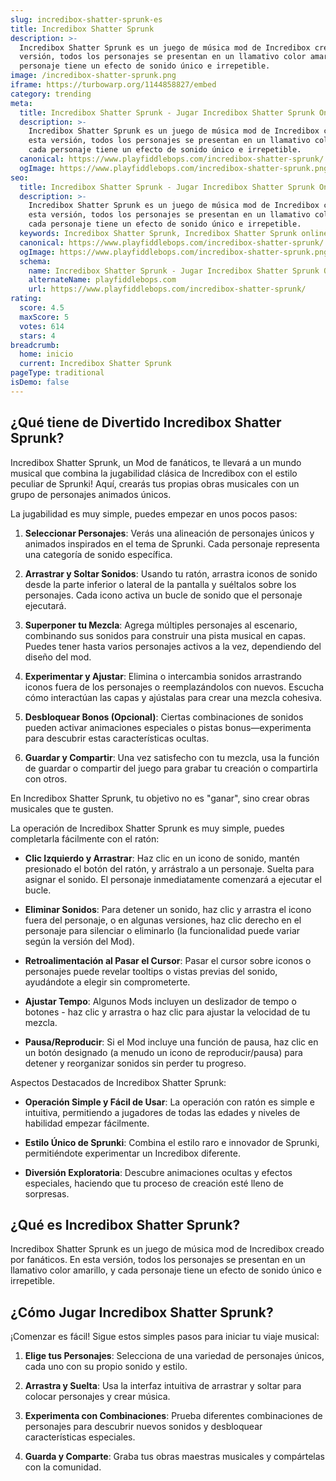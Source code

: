 ```yaml
---
slug: incredibox-shatter-sprunk-es
title: Incredibox Shatter Sprunk
description: >-
  Incredibox Shatter Sprunk es un juego de música mod de Incredibox creado por fanáticos. En esta
  versión, todos los personajes se presentan en un llamativo color amarillo, y cada
  personaje tiene un efecto de sonido único e irrepetible.
image: /incredibox-shatter-sprunk.png
iframe: https://turbowarp.org/1144858827/embed
category: trending
meta:
  title: Incredibox Shatter Sprunk - Jugar Incredibox Shatter Sprunk Online
  description: >-
    Incredibox Shatter Sprunk es un juego de música mod de Incredibox creado por fanáticos. En
    esta versión, todos los personajes se presentan en un llamativo color amarillo, y
    cada personaje tiene un efecto de sonido único e irrepetible.
  canonical: https://www.playfiddlebops.com/incredibox-shatter-sprunk/
  ogImage: https://www.playfiddlebops.com/incredibox-shatter-sprunk.png
seo:
  title: Incredibox Shatter Sprunk - Jugar Incredibox Shatter Sprunk Online
  description: >-
    Incredibox Shatter Sprunk es un juego de música mod de Incredibox creado por fanáticos. En
    esta versión, todos los personajes se presentan en un llamativo color amarillo, y
    cada personaje tiene un efecto de sonido único e irrepetible.
  keywords: Incredibox Shatter Sprunk, Incredibox Shatter Sprunk online
  canonical: https://www.playfiddlebops.com/incredibox-shatter-sprunk/
  ogImage: https://www.playfiddlebops.com/incredibox-shatter-sprunk.png
  schema:
    name: Incredibox Shatter Sprunk - Jugar Incredibox Shatter Sprunk Online
    alternateName: playfiddlebops.com
    url: https://www.playfiddlebops.com/incredibox-shatter-sprunk/
rating:
  score: 4.5
  maxScore: 5
  votes: 614
  stars: 4
breadcrumb:
  home: inicio
  current: Incredibox Shatter Sprunk
pageType: traditional
isDemo: false
---
```


## ¿Qué tiene de Divertido Incredibox Shatter Sprunk?

Incredibox Shatter Sprunk, un Mod de fanáticos, te llevará a un mundo musical que combina la jugabilidad clásica de Incredibox con el estilo peculiar de Sprunki! Aquí, crearás tus propias obras musicales con un grupo de personajes animados únicos.

La jugabilidad es muy simple, puedes empezar en unos pocos pasos:

1. **Seleccionar Personajes**: Verás una alineación de personajes únicos y animados inspirados en el tema de Sprunki. Cada personaje representa una categoría de sonido específica.

1. **Arrastrar y Soltar Sonidos**: Usando tu ratón, arrastra iconos de sonido desde la parte inferior o lateral de la pantalla y suéltalos sobre los personajes. Cada icono activa un bucle de sonido que el personaje ejecutará.

1. **Superponer tu Mezcla**: Agrega múltiples personajes al escenario, combinando sus sonidos para construir una pista musical en capas. Puedes tener hasta varios personajes activos a la vez, dependiendo del diseño del mod.

1. **Experimentar y Ajustar**: Elimina o intercambia sonidos arrastrando iconos fuera de los personajes o reemplazándolos con nuevos. Escucha cómo interactúan las capas y ajústalas para crear una mezcla cohesiva.

1. **Desbloquear Bonos (Opcional)**: Ciertas combinaciones de sonidos pueden activar animaciones especiales o pistas bonus—experimenta para descubrir estas características ocultas.

1. **Guardar y Compartir**: Una vez satisfecho con tu mezcla, usa la función de guardar o compartir del juego para grabar tu creación o compartirla con otros.

En Incredibox Shatter Sprunk, tu objetivo no es "ganar", sino crear obras musicales que te gusten.

La operación de Incredibox Shatter Sprunk es muy simple, puedes completarla fácilmente con el ratón:

- **Clic Izquierdo y Arrastrar**: Haz clic en un icono de sonido, mantén presionado el botón del ratón, y arrástralo a un personaje. Suelta para asignar el sonido. El personaje inmediatamente comenzará a ejecutar el bucle.

- **Eliminar Sonidos**: Para detener un sonido, haz clic y arrastra el icono fuera del personaje, o en algunas versiones, haz clic derecho en el personaje para silenciar o eliminarlo (la funcionalidad puede variar según la versión del Mod).

- **Retroalimentación al Pasar el Cursor**: Pasar el cursor sobre iconos o personajes puede revelar tooltips o vistas previas del sonido, ayudándote a elegir sin comprometerte.

- **Ajustar Tempo**: Algunos Mods incluyen un deslizador de tempo o botones - haz clic y arrastra o haz clic para ajustar la velocidad de tu mezcla.

- **Pausa/Reproducir**: Si el Mod incluye una función de pausa, haz clic en un botón designado (a menudo un icono de reproducir/pausa) para detener y reorganizar sonidos sin perder tu progreso.

Aspectos Destacados de Incredibox Shatter Sprunk:

- **Operación Simple y Fácil de Usar**: La operación con ratón es simple e intuitiva, permitiendo a jugadores de todas las edades y niveles de habilidad empezar fácilmente.

- **Estilo Único de Sprunki**: Combina el estilo raro e innovador de Sprunki, permitiéndote experimentar un Incredibox diferente.

- **Diversión Exploratoria**: Descubre animaciones ocultas y efectos especiales, haciendo que tu proceso de creación esté lleno de sorpresas.

## ¿Qué es Incredibox Shatter Sprunk?

Incredibox Shatter Sprunk es un juego de música mod de Incredibox creado por fanáticos. En esta versión, todos los personajes se presentan en un llamativo color amarillo, y cada personaje tiene un efecto de sonido único e irrepetible.

## ¿Cómo Jugar Incredibox Shatter Sprunk?

¡Comenzar es fácil! Sigue estos simples pasos para iniciar tu viaje musical:

1. **Elige tus Personajes**: Selecciona de una variedad de personajes únicos, cada uno con su propio sonido y estilo.

1. **Arrastra y Suelta**: Usa la interfaz intuitiva de arrastrar y soltar para colocar personajes y crear música.

1. **Experimenta con Combinaciones**: Prueba diferentes combinaciones de personajes para descubrir nuevos sonidos y desbloquear características especiales.

1. **Guarda y Comparte**: Graba tus obras maestras musicales y compártelas con la comunidad.